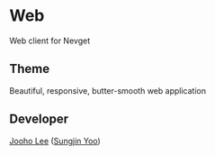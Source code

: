 # Web
Web client for Nevget

## Theme
Beautiful, responsive, butter-smooth web application

## Developer
[Jooho Lee](https://github.com/joey914) ([Sungjin Yoo](https://github.com/panda147))
